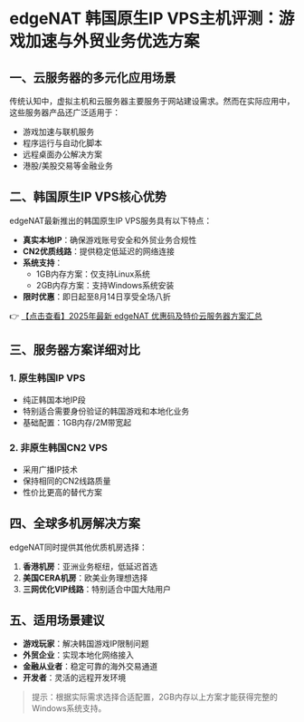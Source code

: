 # edgeNAT 韩国原生IP VPS主机评测：游戏加速与外贸业务优选方案

## 一、云服务器的多元化应用场景

传统认知中，虚拟主机和云服务器主要服务于网站建设需求。然而在实际应用中，这些服务器产品还广泛适用于：
- 游戏加速与联机服务
- 程序运行与自动化脚本
- 远程桌面办公解决方案
- 港股/美股交易等金融业务

## 二、韩国原生IP VPS核心优势

edgeNAT最新推出的韩国原生IP VPS服务具有以下特点：
- **真实本地IP**：确保游戏账号安全和外贸业务合规性
- **CN2优质线路**：提供稳定低延迟的网络连接
- **系统支持**：
  - 1GB内存方案：仅支持Linux系统
  - 2GB内存方案：支持Windows系统安装
- **限时优惠**：即日起至8月14日享受全场八折

👉 [【点击查看】2025年最新 edgeNAT 优惠码及特价云服务器方案汇总](https://bit.ly/edgenat)

## 三、服务器方案详细对比

### 1. 原生韩国IP VPS
- 纯正韩国本地IP段
- 特别适合需要身份验证的韩国游戏和本地化业务
- 基础配置：1GB内存/2M带宽起

### 2. 非原生韩国CN2 VPS
- 采用广播IP技术
- 保持相同的CN2线路质量
- 性价比更高的替代方案

## 四、全球多机房解决方案

edgeNAT同时提供其他优质机房选择：
1. **香港机房**：亚洲业务枢纽，低延迟首选
2. **美国CERA机房**：欧美业务理想选择
3. **三网优化VIP线路**：特别适合中国大陆用户

## 五、适用场景建议
- **游戏玩家**：解决韩国游戏IP限制问题
- **外贸企业**：实现本地化网络接入
- **金融从业者**：稳定可靠的海外交易通道
- **开发者**：灵活的远程开发环境

> 提示：根据实际需求选择合适配置，2GB内存以上方案才能获得完整的Windows系统支持。